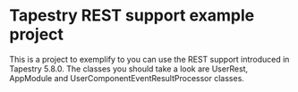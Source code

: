 # Tapestry REST support example project

This is a project to exemplify to you can use the REST support introduced in
Tapestry 5.8.0. The classes you should take a look are
UserRest, AppModule and UserComponentEventResultProcessor classes.